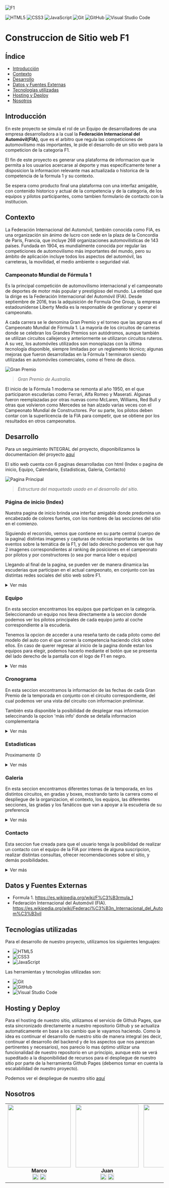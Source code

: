 ![F1](img/F1-Logo-2018.png)
<br />

![HTML5](https://img.shields.io/badge/-HTML5-black?style=flat&logo=html5)
![CSS3](https://img.shields.io/badge/-CSS3-black?style=flat&logo=css3)
![JavaScript](https://img.shields.io/badge/-JavaScript-black?style=flat&logo=javascript)
![Git](https://img.shields.io/badge/-Git-black?style=flat-square&logo=git)
![GitHub](https://img.shields.io/badge/-GitHub-black?style=flat-square&logo=github)
![Visual Studio Code](https://img.shields.io/badge/-Visual%20Studio%20Code-black?style=flat&logo=visual-studio-code&logoColor=007ACC)


# Construccion de Sitio web F1

## Índice
- [Introducción](#Introducción)
- [Contexto](#Contexto)
- [Desarrollo](#Desarrollo)
- [Datos y Fuentes Externas](#Datos-y-Fuentes-Externas)
- [Tecnologías utilizadas](#Tecnologías-utilizadas)
- [Hosting y Deploy](#Hosting-y-Deploy)
- [Nosotros](#Nosotros)


## Introducción

En este proyecto se simula el rol de un Equipo de desarrolladores de una empresa desarrolladora a la cual la  **Federación Internacional del Automóvil(FIA)**, que es el arbitro que regula las competiciones de automovilismo más importantes, le pide el desarrollo de un sitio web para la competicion de la categoria F1.

El fin de este proyecto es generar una plataforma de informacion que le permita a los usuarios acercarse al deporte y mas especificamente tener a disposicion la informacion relevante mas actualizada o historica de la competencia de la formula 1 y su contexto. 

Se espera como producto final una plataforma con una interfaz amigable, con contenido historico y actual de la competencia y de la categoria, de los equipos y pilotos participantes, como tambien formulario de contacto con la institucion.

## Contexto

La Federación Internacional del Automóvil, también conocida como FIA, es una organización sin ánimo de lucro con sede en la plaza de la Concordia de París, Francia, que incluye 268 organizaciones automovilísticas de 143 países. Fundada en 1904, es mundialmente conocida por regular las competiciones de automovilismo más importantes del mundo, pero su ámbito de aplicación incluye todos los aspectos del automóvil, las carreteras, la movilidad, el medio ambiente o seguridad vial.

### Campeonato Mundial de Fórmula 1
Es la principal competición de automovilismo internacional y el campeonato de deportes de motor más popular y prestigioso del mundo. La entidad que la dirige es la Federación Internacional del Automóvil (FIA). Desde septiembre de 2016, tras la adquisición de Formula One Group, la empresa estadounidense Liberty Media es la responsable de gestionar y operar el campeonato.

A cada carrera se le denomina Gran Premio y el torneo que las agrupa es el Campeonato Mundial de Fórmula 1. La mayoría de los circuitos de carreras donde se celebran los Grandes Premios son autódromos, aunque también se utilizan circuitos callejeros y anteriormente se utilizaron circuitos ruteros. A su vez, los automóviles utilizados son monoplazas con la última tecnología disponible, siempre limitadas por un reglamento técnico; algunas mejoras que fueron desarrolladas en la Fórmula 1 terminaron siendo utilizadas en automóviles comerciales, como el freno de disco.

![Gran Premio](img/Galeria/image4.jpeg)
<br />
> _Gran Premio de Australia._


El inicio de la Fórmula 1 moderna se remonta al año 1950, en el que participaron escuderías como Ferrari, Alfa Romeo y Maserati. Algunas fueron reemplazadas por otras nuevas como McLaren, Williams, Red Bull y otras que volvieron como Mercedes se han alzado varias veces con el Campeonato Mundial de Constructores. Por su parte, los pilotos deben contar con la superlicencia de la FIA para competir, que se obtiene por los resultados en otros campeonatos.

## Desarrollo

Para un seguimiento INTEGRAL del proyecto, disponibilizamos la documentacion del proyecto [aquí](docs/DOCUMENTACION%20PROYECTO.docx)

El sitio web cuenta con 6 paginas desarrolladas con html (Index o pagina de inicio, Equipo, Calendario, Estadisticas, Galeria, Contacto)

![Pagina Principal](assets/img_maquetado.jpg)
<br />
> _Estructura del maquetado usado en el desarrollo del sitio._


### Página de inicio (Index)

Nuestra pagina de inicio brinda una interfaz amigable donde predomina un encabezado de colores fuertes, con los nombres de las secciones del sitio en el comienzo.

Siguiendo el recorrido, vemos que contiene en su parte central (cuerpo de la pagina) distintas imagenes y capturas de noticias importantes de los eventos sobre 
la temática de la F1, y del lado derecho podemos ver que hay 2 imagenes correspondientes al ranking de posiciones en el campeonato por pilotos y por constructores
(o sea por marca lider o equipo)

Llegando al final de la pagina, se pueden ver de manera dinamica las escuderias que participan en el actual campeonato, en conjunto con las distintas redes sociales del
sitio web sobre F1.

<details>
<summary>Ver más</summary>

|                       |
|-----------------------|
| ![Imagen 3](assets/principal1.jpg) |
| Distribucion de los valores de Puntuacion Total de los examinados en relacion al Nivel de Educacion de sus padres señalando el tipo de Institucion a la que el alumno asiste |


|                       |
|-----------------------|
| ![Imagen 3](assets/principal2.jpg) |
| Distribucion de los valores de Puntuacion Total de los examinados en relacion al Nivel de Educacion de sus padres señalando el tipo de Institucion a la que el alumno asiste |


|                       |                       |
|-----------------------|-----------------------|
| <img src= "assets/responsive1.jpg" width="450" height="200" | <img src= "assets/responsive3.jpg" width="450" height="200"|
| Educacion de los padres de los examinados (en Cantidad de frecuencias) | Distribucion de los valores de Puntuacion Total de los examinados en relacion al Nivel de Educacion de sus padres |


|                       |
|-----------------------|
| ![Imagen 3](assets/principal3.jpg) |
| Distribucion de los valores de Puntuacion Total de los examinados en relacion al Nivel de Educacion de sus padres señalando el tipo de Institucion a la que el alumno asiste |

Puedes consultar el codigo de la pagina en el [script de la página](https://github.com/marco11235813/Proyecto-Codo_a_Codo/blob/main/index.html).
</details>

### Equipo

En esta seccion encontramos los equipos que participan en la categoría. Seleccionando un equipo nos lleva directamente a la seccion donde podemos ver los pilotos principales de cada equipo junto al coche correspondiente a la escuderia.

Tenemos la opcion de acceder a una reseña tanto de cada piloto como del modelo del auto con el que corren la competencia haciendo click sobre ellos.
En caso de querer regresar al inicio de la pagina donde estan los equipos para elegir, podemos hacerlo mediante el botón que se presenta del lado derecho de la pantalla con el logo de F1 en negro.

<details>
<summary>Ver más</summary>

![Pagina Principal](assets/equipos1.jpg)
<br />

![Pagina Principal](assets/equipos2.jpg)
<br />

  
Puedes consultar el codigo de la pagina en el [script de la página](https://github.com/marco11235813/Proyecto-Codo_a_Codo/blob/main/equipos.html).
</details>

### Cronograma

En esta seccion encontramos la informacion de las fechas de cada Gran Premio de la temporada en conjunto con el circuito correspondiente,
del cual podemos ver una vista del circuito con informacion preliminar.

También esta disponible la posibilidad de desplegar mas informacion seleccinando la opcion 'más info' donde se detalla informacion complementaria

<details>
<summary>Ver más</summary>

![Pagina Principal](assets/cronograma3.jpg)
<br />

![Pagina Principal](assets/cronograma1.jpg)
<br />

![Pagina Principal](assets/cronograma2.jpg)
<br />


  
Puedes consultar el codigo de la pagina en el [script de la página](https://github.com/marco11235813/Proyecto-Codo_a_Codo/blob/main/calendario.html).
</details>

### Estadisticas

Proximamente :D

<details>
<summary>Ver más</summary>
  
Puedes consultar el codigo de la pagina en el [script de la página](https://github.com/marco11235813/Proyecto-Codo_a_Codo/blob/main/estadisticas.html).
</details>

### Galeria

En esta seccion encontramos diferentes tomas de la temporada, en los distintos circuitos, en gradas y boxes, mostrando tanto la carrera como el despliegue de la organizacion, el contexto, los equipos, las diferentes secciones, las gradas y los fanáticos que van a apoyar a la escuderia de su preferencia

<details>
<summary>Ver más</summary>

![Pagina Principal](assets/img_galeria.jpg)
<br />

  
Puedes consultar el codigo de la pagina en el [script de la página](https://github.com/marco11235813/Proyecto-Codo_a_Codo/blob/main/galeria.html).
</details>

### Contacto

Esta seccion fue creada para que el usuario tenga la posibilidad de realizar un contacto con el equipo de la FIA por interes de alguna suscripcion, realizar distintas consultas, ofrecer recomendaciones sobre el sitio, y demás posibilidades.

<details>
<summary>Ver más</summary>

![Pagina Principal](assets/formulario_contacto1.jpg)
<br />

![Pagina Principal](assets/formulario_contacto2.jpg)
<br />

  
Puedes consultar el codigo de la pagina en el [script de la página](https://github.com/marco11235813/Proyecto-Codo_a_Codo/blob/main/contacto.html).
</details>

## Datos y Fuentes Externas

* Formula 1. https://es.wikipedia.org/wiki/F%C3%B3rmula_1
* Federación Internacional del Automóvil (FIA). https://es.wikipedia.org/wiki/Federaci%C3%B3n_Internacional_del_Autom%C3%B3vil 

## Tecnologías utilizadas
Para el desarrollo de nuestro proyecto, utilizamos los siguientes lenguajes:

* ![HTML5](https://img.shields.io/badge/-HTML5-black?style=flat&logo=html5)
* ![CSS3](https://img.shields.io/badge/-CSS3-black?style=flat&logo=css3)
* ![JavaScript](https://img.shields.io/badge/-JavaScript-black?style=flat&logo=javascript)

Las herramientas y tecnologias utilizadas son:

* ![Git](https://img.shields.io/badge/-Git-black?style=flat-square&logo=git)
* ![GitHub](https://img.shields.io/badge/-GitHub-black?style=flat-square&logo=github)
* ![Visual Studio Code](https://img.shields.io/badge/-Visual%20Studio%20Code-black?style=flat&logo=visual-studio-code&logoColor=007ACC)

## Hosting y Deploy

Para el hosting de nuestro sitio, utilizamos el servicio de Github Pages, que esta sincronizado directamente a nuestro repositorio Github y se actualiza automaticamente
en base a los cambio que le vayamos haciendo.
Como la idea es continuar el desarrollo de nuestro sitio de manera integral (es decir, continuar el desarrollo del backend y de los aspectos que nos parezcan pertinentes y necesarios),
nos parecio lo mas óptimo utilizar una funcionalidad de nuestro repositorio en un principio, aunque esto se verá supeditado a la disponibilidad de recursos para el despliegue de nuestro sitio 
por parte de la herramienta Github Pages (debemos tomar en cuenta la escalabilidad de nuestro proyecto).

Podemos ver el despliegue de nuestro sitio [aquí](https://marco11235813.github.io/Proyecto-Codo_a_Codo/)

## Nosotros

<div align="center">
  
|      |      |      |      |
| :--: | :--: | :--: | :--: |
| <img src="assets/Foto_perfil_Marco.jpg" width="200" height="200"><br>**Marco**<br>[<img src="assets/linkedin.png" style="width:20px;">](https://www.linkedin.com/in/marco-antonio-caro-22459711b) [<img src="assets/github.png" style="width:20px;">](https://github.com/marco11235813) | <img src="assets/Foto_perfil_Juan.jpg" width="200" height="200"><br>**Juan**<br>[<img src="assets/linkedin.png" style="width:20px;">](http://www.linkedin.com/in/juan-manuel-yunes-mor) [<img src="assets/github.png" style="width:20px;">](https://github.com/jyunesmor) | <img src="assets/Foto_perfil_Leandro.jpg" width="200" height="200"><br>**Leandro**<br>[<img src="assets/linkedin.png" style="width:20px;">](http://www.linkedin.com/in/leandro-mambelli-79834a6b) [<img src="assets/github.png" style="width:20px;">](LINK_GITHUB_INTEGRANTE3) | <img src="assets/Foto_perfil_Lourdes.jpg" width="200" height="200"><br>**Lourdes**<br>[<img src="assets/linkedin.png" style="width:20px;">](https://www.linkedin.com/in/lourdes-pomponio-68ba6a245) [<img src="assets/github.png" style="width:20px;">](LINK_GITHUB_IN)
  
</div>



